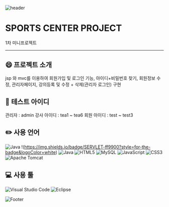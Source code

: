 ![header](https://capsule-render.vercel.app/api?type=waving&color=7598f7&height=300&section=header&text=SPORTS%20CENTER%20PROJECT&fontColor=555555&fontSize=50)



# SPORTS CENTER PROJECT

1차 미니프로젝트

---


## 😄 프로젝트 소개

jsp 와 mvc를 이용하여 회원가입 및 로그인 기능, 아이디+비밀번호 찾기, 회원정보 수정, 관리자페이지, 강의등록 및 수정 + 삭제(관리자 로그인) 구현


## 🎯 테스트 아이디

관리자 : admin
강사 아이디 : tea1 ~ tea6
회원 아이디 : test ~ test3


## ✏️ 사용 언어
![Java](https://img.shields.io/badge/JSP-333333?style=for-the-badge&logoColor=white) !(https://img.shields.io/badge/SERVLET-ff9900?style=for-the-badge&logoColor=white) ![Java](https://img.shields.io/badge/java-%23ED8B00.svg?style=for-the-badge&logo=openjdk&logoColor=white) ![HTML5](https://img.shields.io/badge/html5-%23E34F26.svg?style=for-the-badge&logo=html5&logoColor=white) ![MySQL](https://img.shields.io/badge/mysql-4479A1.svg?style=for-the-badge&logo=mysql&logoColor=white) ![JavaScript](https://img.shields.io/badge/javascript-%23323330.svg?style=for-the-badge&logo=javascript&logoColor=%23F7DF1E) ![CSS3](https://img.shields.io/badge/css3-%231572B6.svg?style=for-the-badge&logo=css3&logoColor=white) ![Apache Tomcat](https://img.shields.io/badge/apache%20tomcat-%23F8DC75.svg?style=for-the-badge&logo=apache-tomcat&logoColor=black)



## 💻 사용 툴
![Visual Studio Code](https://img.shields.io/badge/Visual%20Studio%20Code-0078d7.svg?style=for-the-badge&logo=visual-studio-code&logoColor=white) ![Eclipse](https://img.shields.io/badge/Eclipse-FE7A16.svg?style=for-the-badge&logo=Eclipse&logoColor=white)

![Footer](https://capsule-render.vercel.app/api?type=waving&color=7598f7&height=200&section=footer)


